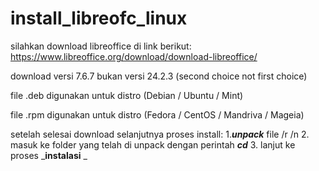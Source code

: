 # install_libreofc_linux

silahkan download libreoffice di link berikut:
https://www.libreoffice.org/download/download-libreoffice/

download versi 7.6.7 bukan versi 24.2.3 (second choice not first choice)

file .deb digunakan untuk distro (Debian / Ubuntu / Mint)

file .rpm digunakan untuk distro (Fedora / CentOS / Mandriva / Mageia)

setelah selesai download selanjutnya proses install: 
1._**unpack**_ file /r /n
2. masuk ke folder yang telah di unpack dengan perintah _**cd**_
3. lanjut ke proses _**instalasi**
_

